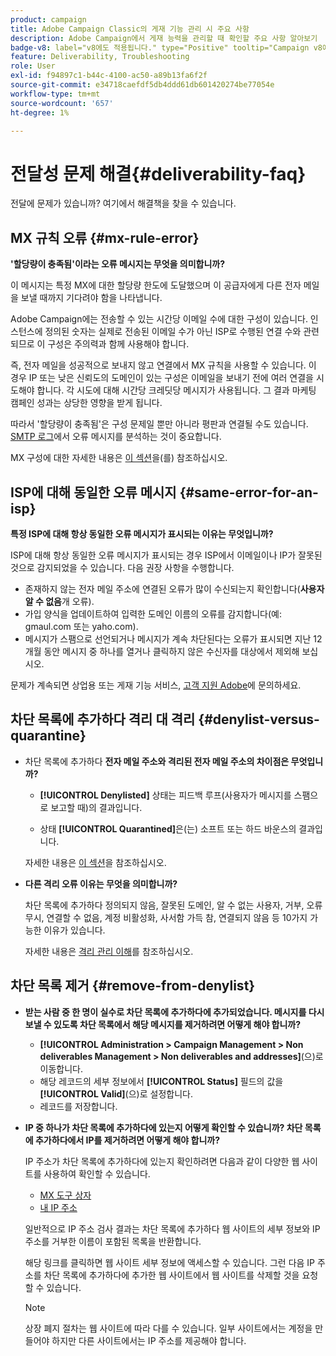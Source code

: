 ```yaml
---
product: campaign
title: Adobe Campaign Classic의 게재 기능 관리 시 주요 사항
description: Adobe Campaign에서 게재 능력을 관리할 때 확인할 주요 사항 알아보기
badge-v8: label="v8에도 적용됩니다." type="Positive" tooltip="Campaign v8에도 적용됩니다."
feature: Deliverability, Troubleshooting
role: User
exl-id: f94897c1-b44c-4100-ac50-a89b13fa6f2f
source-git-commit: e34718caefdf5db4ddd61db601420274be77054e
workflow-type: tm+mt
source-wordcount: '657'
ht-degree: 1%

---
```


# 전달성 문제 해결{#deliverability-faq}

전달에 문제가 있습니까? 여기에서 해결책을 찾을 수 있습니다.

## MX 규칙 오류 {#mx-rule-error}

**&#39;할당량이 충족됨&#39;이라는 오류 메시지는 무엇을 의미합니까?**

이 메시지는 특정 MX에 대한 할당량 한도에 도달했으며 이 공급자에게 다른 전자 메일을 보낼 때까지 기다려야 함을 나타냅니다.

Adobe Campaign에는 전송할 수 있는 시간당 이메일 수에 대한 구성이 있습니다. 인스턴스에 정의된 숫자는 실제로 전송된 이메일 수가 아닌 ISP로 수행된 연결 수와 관련되므로 이 구성은 주의력과 함께 사용해야 합니다.

즉, 전자 메일을 성공적으로 보내지 않고 연결에서 MX 규칙을 사용할 수 있습니다. 이 경우 IP 또는 낮은 신뢰도의 도메인이 있는 구성은 이메일을 보내기 전에 여러 연결을 시도해야 합니다. 각 시도에 대해 시간당 크레딧당 메시지가 사용됩니다. 그 결과 마케팅 캠페인 성과는 상당한 영향을 받게 됩니다.

따라서 &#39;할당량이 충족됨&#39;은 구성 문제일 뿐만 아니라 평판과 연결될 수도 있습니다. [SMTP 로그](../../production/using/monitoring-processes.md#smtp-errors-per-domain)에서 오류 메시지를 분석하는 것이 중요합니다.

MX 구성에 대한 자세한 내용은 [이 섹션](../../installation/using/email-deliverability.md#mx-configuration)을(를) 참조하십시오.

## ISP에 대해 동일한 오류 메시지 {#same-error-for-an-isp}

**특정 ISP에 대해 항상 동일한 오류 메시지가 표시되는 이유는 무엇입니까?**

ISP에 대해 항상 동일한 오류 메시지가 표시되는 경우 ISP에서 이메일이나 IP가 잘못된 것으로 감지되었을 수 있습니다. 다음 권장 사항을 수행합니다.
* 존재하지 않는 전자 메일 주소에 연결된 오류가 많이 수신되는지 확인합니다(**사용자 알 수 없음**&#x200B;개 오류).
* 가입 양식을 업데이트하여 입력한 도메인 이름의 오류를 감지합니다(예: gmaul.com 또는 yaho.com).
* 메시지가 스팸으로 선언되거나 메시지가 계속 차단된다는 오류가 표시되면 지난 12개월 동안 메시지 중 하나를 열거나 클릭하지 않은 수신자를 대상에서 제외해 보십시오.

문제가 계속되면 상업용 또는 게재 기능 서비스, [고객 지원 Adobe](https://helpx.adobe.com/kr/enterprise/admin-guide.html/enterprise/using/support-for-experience-cloud.ug.html)에 문의하세요.

## 차단 목록에 추가하다 격리 대 격리 {#denylist-versus-quarantine}

* 차단 목록에 추가하다 **전자 메일 주소와 격리된 전자 메일 주소의 차이점은 무엇입니까?**

   * **[!UICONTROL Denylisted]** 상태는 피드백 루프(사용자가 메시지를 스팸으로 보고할 때)의 결과입니다.

   * 상태 **[!UICONTROL Quarantined]**&#x200B;은(는) 소프트 또는 하드 바운스의 결과입니다.

  자세한 내용은 [이 섹션](understanding-quarantine-management.md#quarantine-vs-denylist)을 참조하십시오.

* **다른 격리 오류 이유는 무엇을 의미합니까?**

  차단 목록에 추가하다 정의되지 않음, 잘못된 도메인, 알 수 없는 사용자, 거부, 오류 무시, 연결할 수 없음, 계정 비활성화, 사서함 가득 참, 연결되지 않음 등 10가지 가능한 이유가 있습니다.

  자세한 내용은 [격리 관리 이해](understanding-quarantine-management.md)를 참조하십시오.

## 차단 목록 제거 {#remove-from-denylist}

* **받는 사람 중 한 명이 실수로 차단 목록에 추가하다에 추가되었습니다. 메시지를 다시 보낼 수 있도록 차단 목록에서 해당 메시지를 제거하려면 어떻게 해야 합니까?**

   * **[!UICONTROL Administration > Campaign Management > Non deliverables Management > Non deliverables and addresses]**(으)로 이동합니다.
   * 해당 레코드의 세부 정보에서 **[!UICONTROL Status]** 필드의 값을 **[!UICONTROL Valid]**(으)로 설정합니다.
   * 레코드를 저장합니다.

* **IP 중 하나가 차단 목록에 추가하다에 있는지 어떻게 확인할 수 있습니까? 차단 목록에 추가하다에서 IP를 제거하려면 어떻게 해야 합니까?**

  IP 주소가 차단 목록에 추가하다에 있는지 확인하려면 다음과 같이 다양한 웹 사이트를 사용하여 확인할 수 있습니다.
   * [MX 도구 상자](https://mxtoolbox.com/)
   * [내 IP 주소](https://whatismyipaddress.com)

  일반적으로 IP 주소 검사 결과는 차단 목록에 추가하다 웹 사이트의 세부 정보와 IP 주소를 거부한 이름이 포함된 목록을 반환합니다.

  해당 링크를 클릭하면 웹 사이트 세부 정보에 액세스할 수 있습니다. 그런 다음 IP 주소를 차단 목록에 추가하다에 추가한 웹 사이트에서 웹 사이트를 삭제할 것을 요청할 수 있습니다.

  >[!NOTE]
  >
  >상장 폐지 절차는 웹 사이트에 따라 다를 수 있습니다. 일부 사이트에서는 계정을 만들어야 하지만 다른 사이트에서는 IP 주소를 제공해야 합니다.
